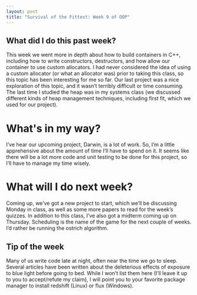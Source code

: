 ```yaml
---
layout: post
title: "Survival of the Fittest: Week 9 of OOP"
---
```


## What did I do this past week?
This week we went more in depth about how to build containers in C++, including how to write constructors, destructors, and how allow our container to use custom allocators. I had never considered the idea of using a custom allocator (or what an allocator was) prior to taking this class, so this topic has been interesting for me so far. Our last project was a nice exploration of this topic, and it wasn’t terribly difficult or time consuming. The last time I studied the heap was in my systems class (we discussed different kinds of heap management techniques, including first fit, which we used for our project). 

# What's in my way?
I’ve hear our upcoming project, Darwin, is a lot of work. So, I’m a little apprehensive about the amount of time I’ll have to spend on it. It seems like there will be a lot more code and unit testing to be done for this project, so I’ll have to manage my time wisely.

# What will I do next week?
Coming up, we’ve got a new project to start, which we’ll be discussing Monday in class, as well as some more papers to read for the week’s quizzes. In addition to this class, I’ve also got a midterm coming up on Thursday. Scheduling is the name of the game for the next couple of weeks. I’d rather be running the ostrich algorithm. 

## Tip of the week
Many of us write code late at night, often near the time we go to sleep. Several articles have been written about the deleterious effects of exposure to blue light before going to bed. While I won’t list them here (I’ll leave it up to you to accept/refute my claim), I will point you to your favorite package manager to install redshift (Linux) or flux (Windows). 
